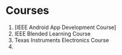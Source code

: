 # Courses

1. [IEEE Android App Development Course]
2. IEEE Blended Learning Course
3. Texas Instruments Electronics Course
4. 
